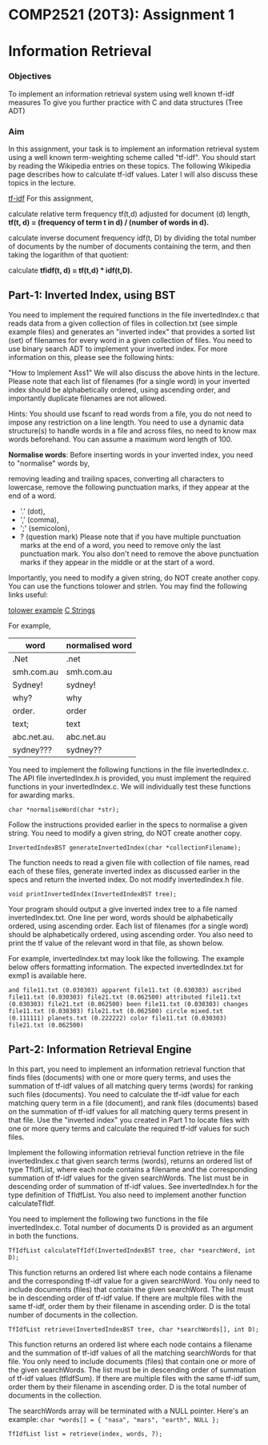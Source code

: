 # COMP2521 (20T3): Assignment 1
# Information Retrieval

### Objectives
To implement an information retrieval system using well known tf-idf measures
To give you further practice with C and data structures (Tree ADT)

### Aim
In this assignment, your task is to implement an information retrieval system using a well known term-weighting scheme called "tf-idf". You should start by reading the Wikipedia entries on these topics. The following Wikipedia page describes how to calculate tf-idf values. Later I will also discuss these topics in the lecture.

[tf-idf](https://en.wikipedia.org/wiki/Tf%E2%80%93idf)
For this assignment,

calculate relative term frequency tf(t,d) adjusted for document (d) length,
**tf(t, d) = (frequency of term t in d) / (number of words in d).**

calculate inverse document frequency idf(t, D) by dividing the total number of documents by the number of documents containing the term, and then taking the logarithm of that quotient:

calculate  **tfidf(t, d) = tf(t,d) * idf(t,D).**

## Part-1: Inverted Index, using BST
You need to implement the required functions in the file invertedIndex.c that reads data from a given collection of files in collection.txt (see simple example files) and generates an "inverted index" that provides a sorted list (set) of filenames for every word in a given collection of files. You need to use binary search ADT to implement your inverted index. For more information on this, please see the following hints:

"How to Implement Ass1"
We will also discuss the above hints in the lecture. Please note that each list of filenames (for a single word) in your inverted index should be alphabetically ordered, using ascending order, and importantly duplicate filenames are not allowed.

  Hints: You should use fscanf to read words from a file, you do not need to impose any restriction on a line length. You need to use a dynamic data structure(s) to handle words in a file and across files, no need to know max words beforehand. You can assume a maximum word length of 100.

**Normalise words**: Before inserting words in your inverted index, you need to "normalise" words by,

removing leading and trailing spaces,
converting all characters to lowercase,
remove the following punctuation marks, if they appear at the end of a word.
- '.' (dot),
- ',' (comma),
- ';' (semicolon),
- ? (question mark)
Please note that if you have multiple punctuation marks at the end of a word, you need to remove only the last punctuation mark. You also don't need to remove the above punctuation marks if they appear in the middle or at the start of a word.

Importantly, you need to modify a given string, do NOT create another copy. You can use the functions tolower and strlen. You may find the following links useful:

[tolower example](https://www.tutorialspoint.com/c_standard_library/c_function_tolower.htm)
[C Strings](https://www.tutorialspoint.com/cprogramming/c_strings.htm)

For example,

| word        | normalised word |
|-------------|-----------------|
| .Net        | .net            |
| smh.com.au  | smh.com.au      |
| Sydney!     | sydney!         |
| why?        | why             |
| order.      | order           |
| text;       | text            |
| abc.net.au. | abc.net.au      |
| sydney???   | sydney??        |

You need to implement the following functions in the file invertedIndex.c. The API file invertedIndex.h is provided, you must implement the required functions in your invertedIndex.c. We will individually test these functions for awarding marks.

`char *normaliseWord(char *str);`

Follow the instructions provided earlier in the specs to normalise a given string. You need to modify a given string, do NOT create another copy.

`InvertedIndexBST generateInvertedIndex(char *collectionFilename);`

The function needs to read a given file with collection of file names, read each of these files, generate inverted index as discussed earlier in the specs and return the inverted index. Do not modify invertedIndex.h file.

`void printInvertedIndex(InvertedIndexBST tree);`

Your program should output a give inverted index tree to a file named invertedIndex.txt. One line per word, words should be alphabetically ordered, using ascending order. Each list of filenames (for a single word) should be alphabetically ordered, using ascending order. You also need to print the tf value of the relevant word in that file, as shown below.

For example, invertedIndex.txt may look like the following. The example below offers formatting information. The expected invertedIndex.txt for exmp1 is available here.

`and file11.txt (0.030303)
apparent file11.txt (0.030303)
ascribed file11.txt (0.030303) file21.txt (0.062500)
attributed file11.txt (0.030303) file21.txt (0.062500)
been file11.txt (0.030303)
changes file11.txt (0.030303) file21.txt (0.062500)
circle mixed.txt (0.111111) planets.txt (0.222222)
color file11.txt (0.030303) file21.txt (0.062500)`

## Part-2: Information Retrieval Engine
In this part, you need to implement an information retrieval function that finds files (documents) with one or more query terms, and uses the summation of tf-idf values of all matching query terms (words) for ranking such files (documents). You need to calculate the tf-idf value for each matching query term in a file (document), and rank files (documents) based on the summation of tf-idf values for all matching query terms present in that file. Use the "inverted index" you created in Part 1 to locate files with one or more query terms and calculate the required tf-idf values for such files.

Implement the following information retrieval function retrieve in the file invertedIndex.c that given search terms (words), returns an ordered list of type TfIdfList, where each node contains a filename and the corresponding summation of tf-idf values for the given searchWords. The list must be in descending order of summation of tf-idf values. See invertedIndex.h for the type definition of TfIdfList. You also need to implement another function calculateTfIdf.

You need to implement the following two functions in the file invertedIndex.c. Total number of documents D is provided as an argument in both the functions.

`TfIdfList calculateTfIdf(InvertedIndexBST tree, char *searchWord, int D);`

This function returns an ordered list where each node contains a filename and the corresponding tf-idf value for a given searchWord. You only need to include documents (files) that contain the given searchWord. The list must be in descending order of tf-idf value. If there are multple files with the same tf-idf, order them by their filename in ascending order. D is the total number of documents in the collection.

`TfIdfList retrieve(InvertedIndexBST tree, char *searchWords[], int D);`

This function returns an ordered list where each node contains a filename and the summation of tf-idf values of all the matching searchWords for that file. You only need to include documents (files) that contain one or more of the given searchWords. The list must be in descending order of summation of tf-idf values (tfIdfSum). If there are multiple files with the same tf-idf sum, order them by their filename in ascending order. D is the total number of documents in the collection.

The searchWords array will be terminated with a NULL pointer. Here's an example:
`char *words[] = { "nasa", "mars", "earth", NULL };`

`TfIdfList list = retrieve(index, words, 7);`
